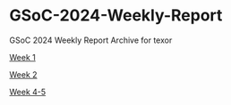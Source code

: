 # GSoC-2024-Weekly-Report

GSoC 2024 Weekly Report Archive for texor

[Week 1](./week1/week1.html)

[Week 2](./week2/week2.html)

[Week 4-5](./week4-5/wee4.html)
